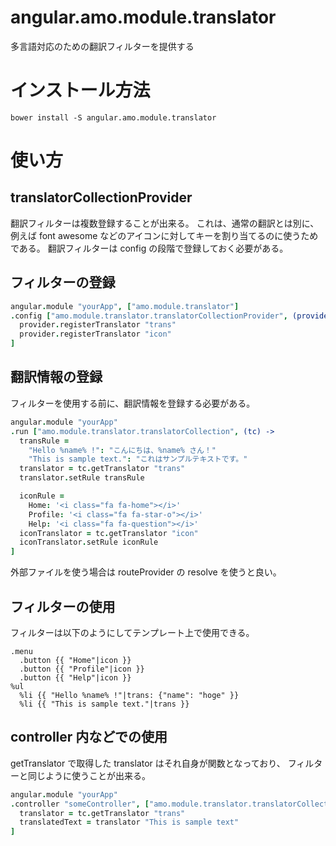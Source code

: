 # angular.amo.module.translator

多言語対応のための翻訳フィルターを提供する

# インストール方法
```
bower install -S angular.amo.module.translator
```

# 使い方

## translatorCollectionProvider
翻訳フィルターは複数登録することが出来る。
これは、通常の翻訳とは別に、例えば font awesome などのアイコンに対してキーを割り当てるのに使うためである。
翻訳フィルターは config の段階で登録しておく必要がある。

## フィルターの登録
```coffee
angular.module "yourApp", ["amo.module.translator"]
.config ["amo.module.translator.translatorCollectionProvider", (provider) ->
  provider.registerTranslator "trans"
  provider.registerTranslator "icon"
]
```

## 翻訳情報の登録
フィルターを使用する前に、翻訳情報を登録する必要がある。

```coffee
angular.module "yourApp"
.run ["amo.module.translator.translatorCollection", (tc) ->
  transRule =
    "Hello %name% !": "こんにちは、%name% さん！"
    "This is sample text.": "これはサンプルテキストです。"
  translator = tc.getTranslator "trans"
  translator.setRule transRule

  iconRule =
    Home: '<i class="fa fa-home"></i>'
    Profile: '<i class="fa fa-star-o"></i>'
    Help: '<i class="fa fa-question"></i>'
  iconTranslator = tc.getTranslator "icon"
  iconTranslator.setRule iconRule
]
```

外部ファイルを使う場合は routeProvider の resolve を使うと良い。

## フィルターの使用
フィルターは以下のようにしてテンプレート上で使用できる。

```haml
.menu
  .button {{ "Home"|icon }}
  .button {{ "Profile"|icon }}
  .button {{ "Help"|icon }}
%ul
  %li {{ "Hello %name% !"|trans: {"name": "hoge" }}
  %li {{ "This is sample text."|trans }}
```

## controller 内などでの使用
getTranslator で取得した translator はそれ自身が関数となっており、
フィルターと同じように使うことが出来る。

```coffee
angular.module "yourApp"
.controller "someController", ["amo.module.translator.translatorCollection", (tc) ->
  translator = tc.getTranslator "trans"
  translatedText = translator "This is sample text"
]
```
